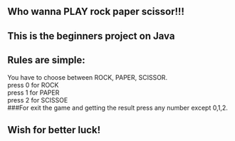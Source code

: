 ## Who wanna PLAY rock paper scissor!!!
## This is the beginners project on Java
## Rules are simple:<br>
You have to choose between ROCK, PAPER, SCISSOR.<br>
press 0 for ROCK<br>
press 1 for PAPER<br>
press 2 for SCISSOE<br>
###For exit the game and getting the result press any number except 0,1,2.
## Wish for better luck!
